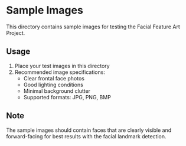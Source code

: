 # Sample Images

This directory contains sample images for testing the Facial Feature Art Project.

## Usage
1. Place your test images in this directory
2. Recommended image specifications:
   - Clear frontal face photos
   - Good lighting conditions
   - Minimal background clutter
   - Supported formats: JPG, PNG, BMP
   
## Note
The sample images should contain faces that are clearly visible and forward-facing for best results with the facial landmark detection. 